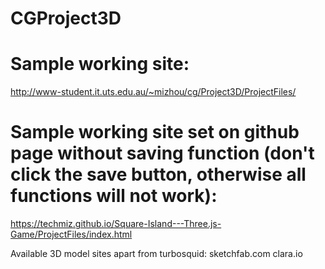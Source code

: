 # CGProject3D

# Sample working site:
http://www-student.it.uts.edu.au/~mizhou/cg/Project3D/ProjectFiles/
# Sample working site set on github page without saving function (don't click the save button, otherwise all functions will not work):
https://techmiz.github.io/Square-Island---Three.js-Game/ProjectFiles/index.html





Available 3D model sites apart from turbosquid: sketchfab.com clara.io 

